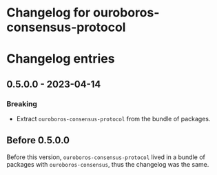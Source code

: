 # Changelog for ouroboros-consensus-protocol

# Changelog entries

<a id='changelog-0.5.0.0'></a>
## 0.5.0.0 - 2023-04-14

### Breaking

- Extract `ouroboros-consensus-protocol` from the bundle of packages.

## Before 0.5.0.0

Before this version, `ouroboros-consensus-protocol` lived in a bundle of
packages with `ouroboros-consensus`, thus the changelog was the same.
